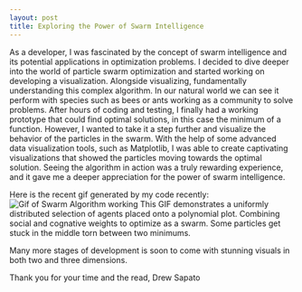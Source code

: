 ```yaml
---
layout: post
title: Exploring the Power of Swarm Intelligence
---
```


As a developer, I was fascinated by the concept of swarm intelligence and its potential applications in optimization problems. I decided to dive deeper into the world of particle swarm optimization and started working on developing a visualization. Alongside visualizing, fundamentally understanding this complex algorithm. In our natural world we can see it perform with species such as bees or ants working as a community to solve problems. After hours of coding and testing, I finally had a working prototype that could find optimal solutions, in this case the minimum of a function. However, I wanted to take it a step further and visualize the behavior of the particles in the swarm. With the help of some advanced data visualization tools, such as Matplotlib, I was able to create captivating visualizations that showed the particles moving towards the optimal solution. Seeing the algorithm in action was a truly rewarding experience, and it gave me a deeper appreciation for the power of swarm intelligence. 

Here is the recent gif generated by my code recently:
![Gif of Swarm Algorithm working](https://github.com/SirRupertt/SirRupertt.github.io/blob/96da9f35da3e8119aeaba87a624e42b1e790ab7e/images/test.gif)
This GIF demonstrates a uniformly distributed selection of agents placed onto a polynomial plot. Combining social and cognative weights to optimize as a swarm. Some particles get stuck in the middle torn between two minimums.

Many more stages of development is soon to come with stunning visuals in both two and three dimensions.

Thank you for your time and the read,
  Drew Sapato
 
